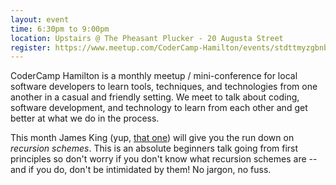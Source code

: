 ```yaml
---
layout: event
time: 6:30pm to 9:00pm
location: Upstairs @ The Pheasant Plucker - 20 Augusta Street
register: https://www.meetup.com/CoderCamp-Hamilton/events/stdttmyzgbnb/
---
```


CoderCamp Hamilton is a monthly meetup / mini-conference for local software developers to learn tools, techniques, and technologies from one another in a casual and friendly setting. We meet to talk about coding, software development, and technology to learn from each other and get better at what we do in the process.

This month James King (yup, [that one](https://agentultra.com "James King's Homepage")) will give you the run down on _recursion schemes_. This is an absolute beginners talk going from first principles so don't worry if you don't know what recursion schemes are -- and if you do, don't be intimidated by them! No jargon, no fuss.

